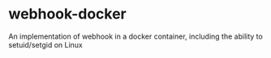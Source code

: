 # webhook-docker
 An implementation of webhook in a docker container, including the ability to setuid/setgid on Linux
